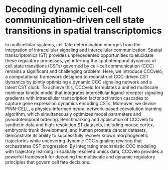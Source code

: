 # Decoding dynamic cell-cell communication-driven cell state transitions in spatial transcriptomics

In multicellular systems, cell fate determination emerges from the integration of intracellular signaling and intercellular communication. Spatial transcriptomics (ST) provides unprecedented opportunities to elucidate these regulatory processes, yet inferring the spatiotemporal dynamics of cell state transitions (CSTs) governed by cell-cell communication (CCC) remains a significant and challenging problem. Here, we introduce CCCvelo, a computational framework designed to reconstruct CCC-driven CST dynamics by jointly optimizing a dynamic CCC signaling network and a latent CST clock. To achieve this, CCCvelo formulates a unified multiscale nonlinear kinetic model that integrates intercellular ligand-receptor signaling gradients with intracellular transcription factor activation cascades to capture gene expression dynamics encoding CSTs. Moreover, we devise PINN-CELL, a physics-informed neural network-based coevolution learning algorithm, which simultaneously optimizes model parameters and pseudotemporal ordering. Benchmarking and application of CCCvelo to synthetic data and high-resolution ST datasets, including mouse cortex, embryonic trunk development, and human prostate cancer datasets, demonstrate its ability to successfully recover known morphogenetic trajectories while uncovering dynamic CCC signaling rewiring that orchestrates CST progression. By integrating mechanistic CCC modeling with trajectory learning in spatially resolved omics data, CCCvelo provides a powerful framework for decoding the multiscale and dynamic regulatory principles that govern cell fate decisions.
